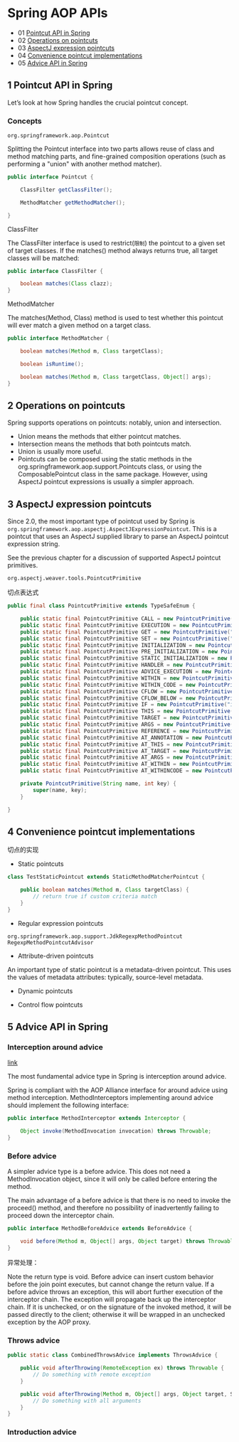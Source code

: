 # Spring AOP APIs

- 01 [Pointcut API in Spring](#1-pointcut-api-in-spring)
- 02 [Operations on pointcuts](#2-operations-on-pointcuts)
- 03 [AspectJ expression pointcuts](#3-aspectj-expression-pointcuts)
- 04 [Convenience pointcut implementations](#4-convenience-pointcut-implementations)
- 05 [Advice API in Spring](#5-advice-api-in-spring)

## 1 Pointcut API in Spring

Let’s look at how Spring handles the crucial pointcut concept.

### Concepts

`org.springframework.aop.Pointcut`

Splitting the Pointcut interface into two parts allows reuse of class and method matching parts, and fine-grained composition operations (such as performing a "union" with another method matcher).

```java
public interface Pointcut {

    ClassFilter getClassFilter();

    MethodMatcher getMethodMatcher();

}
```

ClassFilter

The ClassFilter interface is used to restrict(`限制`) the pointcut to a given set of target classes. If the matches() method always returns true, all target classes will be matched:

```java
public interface ClassFilter {

    boolean matches(Class clazz);
}
```

MethodMatcher

The matches(Method, Class) method is used to test whether this pointcut will ever match a given method on a target class.

```java
public interface MethodMatcher {

    boolean matches(Method m, Class targetClass);

    boolean isRuntime();

    boolean matches(Method m, Class targetClass, Object[] args);
}
```

## 2 Operations on pointcuts

Spring supports operations on pointcuts: notably, union and intersection.

- Union means the methods that either pointcut matches.
- Intersection means the methods that both pointcuts match.
- Union is usually more useful.
- Pointcuts can be composed using the static methods in the org.springframework.aop.support.Pointcuts class, or using the ComposablePointcut class in the same package. However, using AspectJ pointcut expressions is usually a simpler approach.

## 3 AspectJ expression pointcuts

Since 2.0, the most important type of pointcut used by Spring is `org.springframework.aop.aspectj.AspectJExpressionPointcut`. This is a pointcut that uses an AspectJ supplied library to parse an AspectJ pointcut expression string.

See the previous chapter for a discussion of supported AspectJ pointcut primitives.

`org.aspectj.weaver.tools.PointcutPrimitive`

切点表达式

```java
public final class PointcutPrimitive extends TypeSafeEnum {

	public static final PointcutPrimitive CALL = new PointcutPrimitive("call",1);
	public static final PointcutPrimitive EXECUTION = new PointcutPrimitive("execution",2);
	public static final PointcutPrimitive GET = new PointcutPrimitive("get",3);
	public static final PointcutPrimitive SET = new PointcutPrimitive("set",4);
	public static final PointcutPrimitive INITIALIZATION = new PointcutPrimitive("initialization",5);
	public static final PointcutPrimitive PRE_INITIALIZATION = new PointcutPrimitive("preinitialization",6);
	public static final PointcutPrimitive STATIC_INITIALIZATION = new PointcutPrimitive("staticinitialization",7);
	public static final PointcutPrimitive HANDLER = new PointcutPrimitive("handler",8);
	public static final PointcutPrimitive ADVICE_EXECUTION = new PointcutPrimitive("adviceexecution",9);
	public static final PointcutPrimitive WITHIN = new PointcutPrimitive("within",10);
	public static final PointcutPrimitive WITHIN_CODE = new PointcutPrimitive("withincode",11);
	public static final PointcutPrimitive CFLOW = new PointcutPrimitive("cflow",12);
	public static final PointcutPrimitive CFLOW_BELOW = new PointcutPrimitive("cflowbelow",13);
	public static final PointcutPrimitive IF = new PointcutPrimitive("if",14);
	public static final PointcutPrimitive THIS = new PointcutPrimitive("this",15);
	public static final PointcutPrimitive TARGET = new PointcutPrimitive("target",16);
	public static final PointcutPrimitive ARGS = new PointcutPrimitive("args",17);
	public static final PointcutPrimitive REFERENCE = new PointcutPrimitive("reference pointcut",18);
	public static final PointcutPrimitive AT_ANNOTATION = new PointcutPrimitive("@annotation",19);
	public static final PointcutPrimitive AT_THIS = new PointcutPrimitive("@this",20);
	public static final PointcutPrimitive AT_TARGET = new PointcutPrimitive("@target",21);
	public static final PointcutPrimitive AT_ARGS = new PointcutPrimitive("@args",22);
	public static final PointcutPrimitive AT_WITHIN = new PointcutPrimitive("@within",23);
	public static final PointcutPrimitive AT_WITHINCODE = new PointcutPrimitive("@withincode",24);

	private PointcutPrimitive(String name, int key) {
		super(name, key);
	}

}
```

## 4 Convenience pointcut implementations

切点的实现

- Static pointcuts

```java
class TestStaticPointcut extends StaticMethodMatcherPointcut {

    public boolean matches(Method m, Class targetClass) {
        // return true if custom criteria match
    }
}
```

- Regular expression pointcuts

`org.springframework.aop.support.JdkRegexpMethodPointcut`
`RegexpMethodPointcutAdvisor`

- Attribute-driven pointcuts

An important type of static pointcut is a metadata-driven pointcut. This uses the values of metadata attributes: typically, source-level metadata.

- Dynamic pointcuts

- Control flow pointcuts

## 5 Advice API in Spring

### Interception around advice

[link](https://docs.spring.io/spring/docs/4.3.x/spring-framework-reference/htmlsingle/#aop-api-advice-around)

The most fundamental advice type in Spring is interception around advice.

Spring is compliant with the AOP Alliance interface for around advice using method interception. MethodInterceptors implementing around advice should implement the following interface:

```java
public interface MethodInterceptor extends Interceptor {

    Object invoke(MethodInvocation invocation) throws Throwable;
}
```

### Before advice

A simpler advice type is a before advice. This does not need a MethodInvocation object, since it will only be called before entering the method.

The main advantage of a before advice is that there is no need to invoke the proceed() method, and therefore no possibility of inadvertently failing to proceed down the interceptor chain.

```java
public interface MethodBeforeAdvice extends BeforeAdvice {

    void before(Method m, Object[] args, Object target) throws Throwable;
}
```

异常处理：

Note the return type is void. Before advice can insert custom behavior before the join point executes, but cannot change the return value. If a before advice throws an exception, this will abort further execution of the interceptor chain. The exception will propagate back up the interceptor chain. If it is unchecked, or on the signature of the invoked method, it will be passed directly to the client; otherwise it will be wrapped in an unchecked exception by the AOP proxy.

### Throws advice

```java
public static class CombinedThrowsAdvice implements ThrowsAdvice {

    public void afterThrowing(RemoteException ex) throws Throwable {
        // Do something with remote exception
    }

    public void afterThrowing(Method m, Object[] args, Object target, ServletException ex) {
        // Do something with all arguments
    }
}
```

### Introduction advice